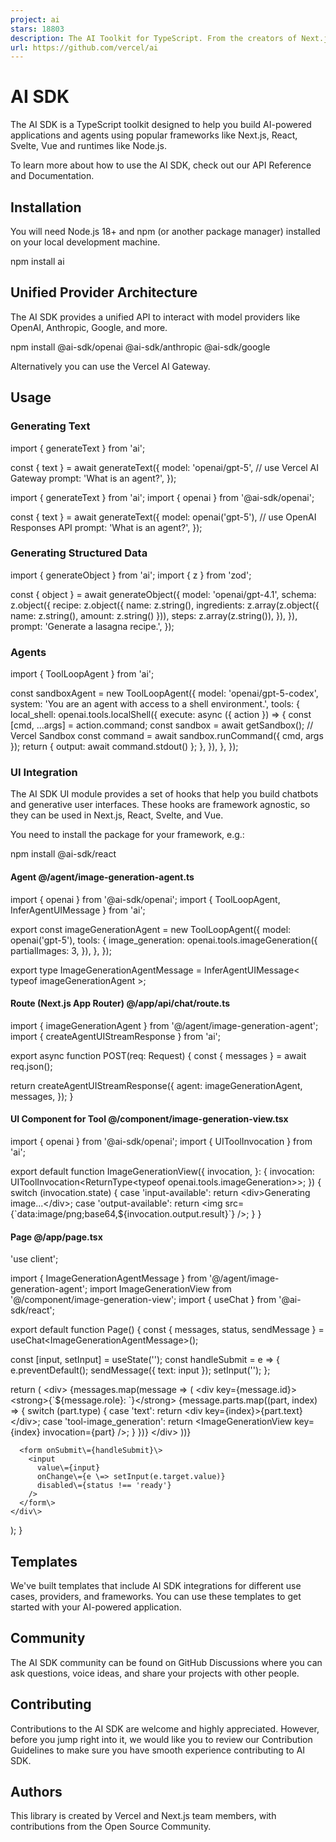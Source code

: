 ```yaml
---
project: ai
stars: 18803
description: The AI Toolkit for TypeScript. From the creators of Next.js, the AI SDK is a free open-source library for building AI-powered applications and agents 
url: https://github.com/vercel/ai
---
```


AI SDK
======

The AI SDK is a TypeScript toolkit designed to help you build AI-powered applications and agents using popular frameworks like Next.js, React, Svelte, Vue and runtimes like Node.js.

To learn more about how to use the AI SDK, check out our API Reference and Documentation.

Installation
------------

You will need Node.js 18+ and npm (or another package manager) installed on your local development machine.

npm install ai

Unified Provider Architecture
-----------------------------

The AI SDK provides a unified API to interact with model providers like OpenAI, Anthropic, Google, and more.

npm install @ai-sdk/openai @ai-sdk/anthropic @ai-sdk/google

Alternatively you can use the Vercel AI Gateway.

Usage
-----

### Generating Text

import { generateText } from 'ai';

const { text } \= await generateText({
  model: 'openai/gpt-5', // use Vercel AI Gateway
  prompt: 'What is an agent?',
});

import { generateText } from 'ai';
import { openai } from '@ai-sdk/openai';

const { text } \= await generateText({
  model: openai('gpt-5'), // use OpenAI Responses API
  prompt: 'What is an agent?',
});

### Generating Structured Data

import { generateObject } from 'ai';
import { z } from 'zod';

const { object } \= await generateObject({
  model: 'openai/gpt-4.1',
  schema: z.object({
    recipe: z.object({
      name: z.string(),
      ingredients: z.array(z.object({ name: z.string(), amount: z.string() })),
      steps: z.array(z.string()),
    }),
  }),
  prompt: 'Generate a lasagna recipe.',
});

### Agents

import { ToolLoopAgent } from 'ai';

const sandboxAgent \= new ToolLoopAgent({
  model: 'openai/gpt-5-codex',
  system: 'You are an agent with access to a shell environment.',
  tools: {
    local\_shell: openai.tools.localShell({
      execute: async ({ action }) \=> {
        const \[cmd, ...args\] \= action.command;
        const sandbox \= await getSandbox(); // Vercel Sandbox
        const command \= await sandbox.runCommand({ cmd, args });
        return { output: await command.stdout() };
      },
    }),
  },
});

### UI Integration

The AI SDK UI module provides a set of hooks that help you build chatbots and generative user interfaces. These hooks are framework agnostic, so they can be used in Next.js, React, Svelte, and Vue.

You need to install the package for your framework, e.g.:

npm install @ai-sdk/react

#### Agent @/agent/image-generation-agent.ts

import { openai } from '@ai-sdk/openai';
import { ToolLoopAgent, InferAgentUIMessage } from 'ai';

export const imageGenerationAgent \= new ToolLoopAgent({
  model: openai('gpt-5'),
  tools: {
    image\_generation: openai.tools.imageGeneration({
      partialImages: 3,
    }),
  },
});

export type ImageGenerationAgentMessage \= InferAgentUIMessage<
  typeof imageGenerationAgent
\>;

#### Route (Next.js App Router) @/app/api/chat/route.ts

import { imageGenerationAgent } from '@/agent/image-generation-agent';
import { createAgentUIStreamResponse } from 'ai';

export async function POST(req: Request) {
  const { messages } \= await req.json();

  return createAgentUIStreamResponse({
    agent: imageGenerationAgent,
    messages,
  });
}

#### UI Component for Tool @/component/image-generation-view.tsx

import { openai } from '@ai-sdk/openai';
import { UIToolInvocation } from 'ai';

export default function ImageGenerationView({
  invocation,
}: {
  invocation: UIToolInvocation<ReturnType<typeof openai.tools.imageGeneration\>\>;
}) {
  switch (invocation.state) {
    case 'input-available':
      return <div\>Generating image...</div\>;
    case 'output-available':
      return <img src\={\`data:image/png;base64,${invocation.output.result}\`} />;
  }
}

#### Page @/app/page.tsx

'use client';

import { ImageGenerationAgentMessage } from '@/agent/image-generation-agent';
import ImageGenerationView from '@/component/image-generation-view';
import { useChat } from '@ai-sdk/react';

export default function Page() {
  const { messages, status, sendMessage } \=
    useChat<ImageGenerationAgentMessage\>();

  const \[input, setInput\] \= useState('');
  const handleSubmit \= e \=> {
    e.preventDefault();
    sendMessage({ text: input });
    setInput('');
  };

  return (
    <div\>
      {messages.map(message \=> (
        <div key\={message.id}\>
          <strong\>{\`${message.role}: \`}</strong\>
          {message.parts.map((part, index) \=> {
            switch (part.type) {
              case 'text':
                return <div key\={index}\>{part.text}</div\>;
              case 'tool-image\_generation':
                return <ImageGenerationView key\={index} invocation\={part} />;
            }
          })}
        </div\>
      ))}

      <form onSubmit\={handleSubmit}\>
        <input
          value\={input}
          onChange\={e \=> setInput(e.target.value)}
          disabled\={status !== 'ready'}
        />
      </form\>
    </div\>
  );
}

Templates
---------

We've built templates that include AI SDK integrations for different use cases, providers, and frameworks. You can use these templates to get started with your AI-powered application.

Community
---------

The AI SDK community can be found on GitHub Discussions where you can ask questions, voice ideas, and share your projects with other people.

Contributing
------------

Contributions to the AI SDK are welcome and highly appreciated. However, before you jump right into it, we would like you to review our Contribution Guidelines to make sure you have smooth experience contributing to AI SDK.

Authors
-------

This library is created by Vercel and Next.js team members, with contributions from the Open Source Community.
